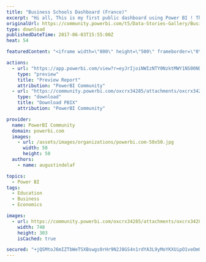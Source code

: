 ```yaml
---
title: "Business Schools Dashboard (France)"
excerpt: "Hi all, This is my first public dashboard using Power BI ! This dashboard makes a comparison between several business schools in France. Data is from"
originalUrl: https://community.powerbi.com/t5/Data-Stories-Gallery/Business-Schools-Dashboard-France/m-p/187496
type: download
publishedDateTime: 2017-06-03T15:55:00Z
heat: 54

featuredContent: "<iframe width=\"800\" height=\"500\" frameborder=\"0\" src=\"https://app.powerbi.com/view?r=eyJrIjoiNWIzNTY0NzktMWY1NS00NDI1LTg0OTItZmUyYjcxZWYzNjI2IiwidCI6Ijg5NWQ0YTRiLTE1NGYtNDUzNy04NzAyLTc4YWQ0MDE1Y2Y0YSIsImMiOjl9\"></iframe>"

actions:
  - url: "https://app.powerbi.com/view?r=eyJrIjoiNWIzNTY0NzktMWY1NS00NDI1LTg0OTItZmUyYjcxZWYzNjI2IiwidCI6Ijg5NWQ0YTRiLTE1NGYtNDUzNy04NzAyLTc4YWQ0MDE1Y2Y0YSIsImMiOjl9"
    type: "preview"
    title: "Preview Report"
    attribution: "PowerBI Community"
  - url: "https://community.powerbi.com/oxcrx34285/attachments/oxcrx34285/DataStoriesGallery/878/3/BusinessSchools03.06.2017.pbix"
    type: "download"
    title: "Download PBIX"
    attribution: "PowerBI Community"

provider:
  name: PowerBI Community
  domain: powerbi.com
  images:
    - url: /assets/images/organizations/powerbi.com-50x50.jpg
      width: 50
      height: 50
  authors:
    - name: augustindelaf

topics:
  - Power BI
tags:
  - Education
  - Business
  - Economics

images:
  - url: https://community.powerbi.com/oxcrx34285/attachments/oxcrx34285/DataStoriesGallery/878/4/20be95_c186be1858a54501bac3e0a33e8fd4d9-mv2%20(1).png
    width: 748
    height: 303
    isCached: true

secured: "+jQSMtoJ6mIZTbWeTSXBswgs0rHr9N2J8GS4n1rdYA3L9yMoYKXUipO1veOmOoluNzqSZ163UPyzCE0YUvp3eWjQfgg6RlR5/lU8Q8X8bEVUK1Bl6pNfBnUBquQ6ca914DJCDmZIc0N7+ZC+vOzwr4dL0xdIyL6/hRTxTmjXEBsm6miB5AJ63a9mKnOxb21uZyHEr1kaO7bmdykmIbBkWOK2+goqFSzLcscSOpJ5iZFhC4MeTxabYHz+BYfH5qyFueQcYuA/ppNa8HpYof4Bg2FAhKd2N6HcB5RMPtzyLSFjCxlf+FYszX13AMywedcM5ZKVPgHFXyxFQrovNpOIwvOnR4+SVB9OPfpJH1UwUPKxSlkpR5qL3PYS92Xa2AgMvvgMntNDAPbeYSSHpBbhxob0W9tltysF6TL5pTiGfsQ=;UY4XoEQ1r+Ilonej3z6iOg=="
---
```


